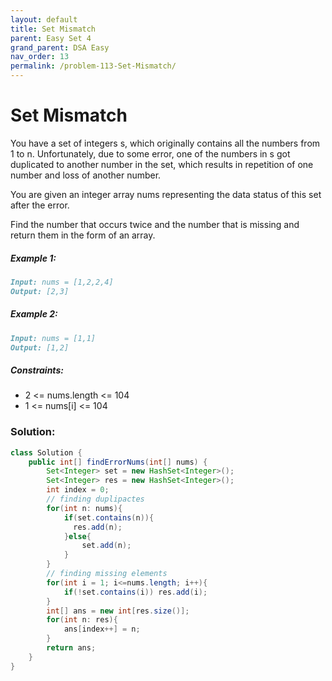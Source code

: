 ```yaml
---
layout: default
title: Set Mismatch
parent: Easy Set 4
grand_parent: DSA Easy
nav_order: 13
permalink: /problem-113-Set-Mismatch/
---
```

# Set Mismatch
You have a set of integers s, which originally contains all the numbers from 1 to n. Unfortunately, due to some error, one of the numbers in s got duplicated to another number in the set, which results in repetition of one number and loss of another number.

You are given an integer array nums representing the data status of this set after the error.

Find the number that occurs twice and the number that is missing and return them in the form of an array.

##### Example 1:
```markdown
Input: nums = [1,2,2,4]
Output: [2,3]
```
##### Example 2:
```markdown
Input: nums = [1,1]
Output: [1,2]
```
##### Constraints:
* 2 <= nums.length <= 104
* 1 <= nums[i] <= 104

### Solution:
```java
class Solution {
    public int[] findErrorNums(int[] nums) {
        Set<Integer> set = new HashSet<Integer>();
        Set<Integer> res = new HashSet<Integer>();
        int index = 0;
        // finding duplipactes
        for(int n: nums){
            if(set.contains(n)){
              res.add(n);  
            }else{
                set.add(n);
            }
        }
        // finding missing elements
        for(int i = 1; i<=nums.length; i++){
            if(!set.contains(i)) res.add(i);
        }
        int[] ans = new int[res.size()];
        for(int n: res){
            ans[index++] = n;
        }
        return ans;
    }
}
```
